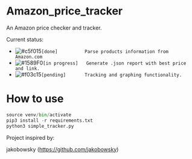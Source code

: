 # Amazon_price_tracker
An Amazon price checker and tracker. 

Current status:
  - ![#c5f015](https://via.placeholder.com/15/c5f015/000000?text=+)`[done]          Parse products information from Amazon.com`
  - ![#1589F0](https://via.placeholder.com/15/1589F0/000000?text=+)`[in progress]   Generate .json report with best price and link.`
  - ![#f03c15](https://via.placeholder.com/15/f03c15/000000?text=+)`[pending]       Tracking and graphing functionality.`

# How to use
```python
source venv/bin/activate
pip3 install -r requirements.txt
python3 simple_tracker.py
```


Project inspired by: 

jakobowsky (https://github.com/jakobowsky)
